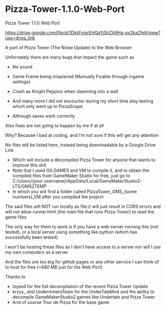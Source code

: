 # Pizza-Tower-1.1.0-Web-Port

Pizza Tower 1.1.0 Web Port

https://drive.google.com/file/d/1DkkFvisrEHQsYiShZA9Ha-px2kaZfett/view?usp=drive_link

A port of Pizza Tower (The Noise Update) to the Web Browser

Unfornately there are many bugs that impact the game such as
- No sound
- Game Frame being misplaced (Manually Fixable through ingame settings)
- Crash as Knight Peppino when slamming into a wall
- And many more I did not encounter during my short time play testing which only went up to PizzaScape

- Although saves work correctly

Also fixes are not going to happen by me if at all
  
  Why? Because I bad at coding, and I'm not sure if this will get any attention

No files will be listed here, instead being downloadable by a Google Drive Link
- Which will include a decompiled Pizza Tower for anyone that wants to improve this shit
- Note that I used GX.GAMES and VM to compile it, and to obtain the compiled files from GameMaker Studio for free, just go to C:/Users/(your username)/AppData/Local/GameMakerStudio2-LTS/GMS2TEMP
- In which you will find a folder called PizzaTower_GMS_(some numbers)_VM after you compiled the project

The said files will NOT run locally as file:// will just result in CORS errors and will not allow runner.html (the main file that runs Pizza Tower) to read the game files

The only way for them to work is if you have a web server running this (not tested), or a local server using something like python (which has successfully been tested)

I won't be hosting these files as I don't have access to a server nor will I use my own computers as a server

And the files are too big for github pages or any other service I can think of to host for free (~680 MB just for the Web Port)

Thanks to
- loypoll for the full decompilation of the recent Pizza Tower Update
- krzys_ and UnderminersTeam for the UnderTaleMod and the ability to decompile GameMakerStudio2 games like Undertale and Pizza Tower
- And of course Tour de Pizza for the base game
